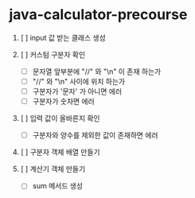 # java-calculator-precourse

1. [ ] input 값 받는 클래스 생성

2. [ ] 커스텀 구분자 확인
    - [ ] 문자열 앞부분에 "//" 와 "\n" 이 존재 하는가
    - [ ] "//" 와 "\n" 사이에 위치 하는가
    - [ ] 구분자가 '문자' 가 아니면 에러
    - [ ] 구분자가 숫자면 에러

3. [ ] 입력 값이 올바른지 확인
    - [ ] 구분자와 양수를 제외한 값이 존재하면 에러

4. [ ] 구분자 객체 배열 만들기

5. [ ] 계산기 객체 만들기
    - [ ] sum 메서드 생성
